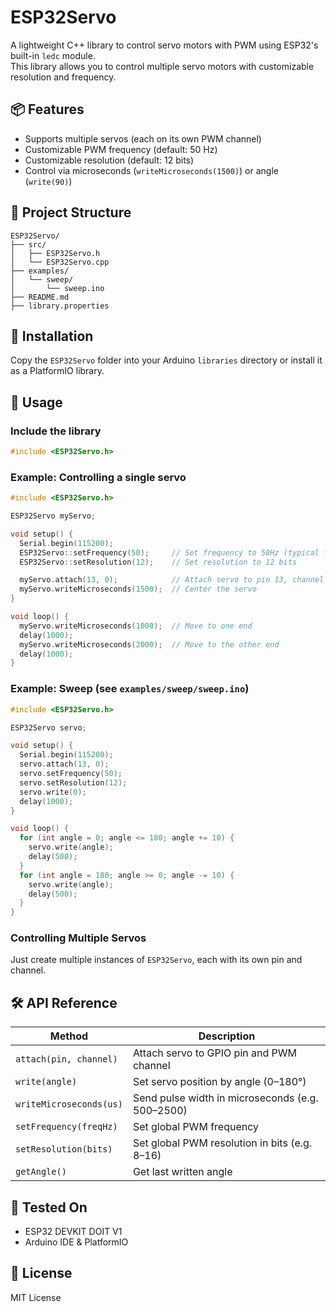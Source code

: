 # ESP32Servo

A lightweight C++ library to control servo motors with PWM using ESP32's built-in `ledc` module.  
This library allows you to control multiple servo motors with customizable resolution and frequency.

## 📦 Features

- Supports multiple servos (each on its own PWM channel)
- Customizable PWM frequency (default: 50 Hz)
- Customizable resolution (default: 12 bits)
- Control via microseconds (`writeMicroseconds(1500)`) or angle (`write(90)`)

## 📁 Project Structure

```text
ESP32Servo/
├── src/
│   ├── ESP32Servo.h
│   └── ESP32Servo.cpp
├── examples/
│   └── sweep/
│       └── sweep.ino
├── README.md
├── library.properties
```

## 🚀 Installation

Copy the `ESP32Servo` folder into your Arduino `libraries` directory or install it as a PlatformIO library.

## 🧰 Usage

### Include the library

```cpp
#include <ESP32Servo.h>
```

### Example: Controlling a single servo

```cpp
#include <ESP32Servo.h>

ESP32Servo myServo;

void setup() {
  Serial.begin(115200);
  ESP32Servo::setFrequency(50);     // Set frequency to 50Hz (typical for servos)
  ESP32Servo::setResolution(12);    // Set resolution to 12 bits

  myServo.attach(13, 0);            // Attach servo to pin 13, channel 0
  myServo.writeMicroseconds(1500);  // Center the servo
}

void loop() {
  myServo.writeMicroseconds(1000);  // Move to one end
  delay(1000);
  myServo.writeMicroseconds(2000);  // Move to the other end
  delay(1000);
}
```

### Example: Sweep (see `examples/sweep/sweep.ino`)

```cpp
#include <ESP32Servo.h>

ESP32Servo servo;

void setup() {
  Serial.begin(115200);
  servo.attach(13, 0);
  servo.setFrequency(50);
  servo.setResolution(12);
  servo.write(0);
  delay(1000);
}

void loop() {
  for (int angle = 0; angle <= 180; angle += 10) {
    servo.write(angle);
    delay(500);
  }
  for (int angle = 180; angle >= 0; angle -= 10) {
    servo.write(angle);
    delay(500);
  }
}
```

### Controlling Multiple Servos

Just create multiple instances of `ESP32Servo`, each with its own pin and channel.

## 🛠️ API Reference

| Method                  | Description                                       |
| ----------------------- | ------------------------------------------------- |
| `attach(pin, channel)`  | Attach servo to GPIO pin and PWM channel          |
| `write(angle)`          | Set servo position by angle (0–180°)              |
| `writeMicroseconds(us)` | Send pulse width in microseconds (e.g. 500–2500)  |
| `setFrequency(freqHz)`  | Set global PWM frequency                          |
| `setResolution(bits)`   | Set global PWM resolution in bits (e.g. 8–16)     |
| `getAngle()`            | Get last written angle                            |

## 🧪 Tested On

- ESP32 DEVKIT DOIT V1
- Arduino IDE & PlatformIO

## 📜 License

MIT License
